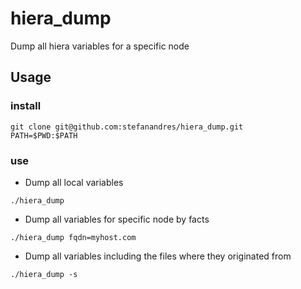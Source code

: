# hiera_dump
Dump all hiera variables for a specific node

## Usage
### install
```
git clone git@github.com:stefanandres/hiera_dump.git
PATH=$PWD:$PATH
```

### use
- Dump all local variables
```
./hiera_dump
```

- Dump all variables for specific node by facts
```
./hiera_dump fqdn=myhost.com
```

- Dump all variables including the files where they originated from
```
./hiera_dump -s
```



